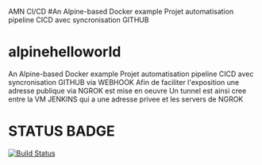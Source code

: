 AMN CI/CD
#An Alpine-based Docker example Projet automatisation pipeline CICD avec syncronisation GITHUB
# alpinehelloworld
An Alpine-based Docker example
Projet automatisation pipeline CICD
avec syncronisation GITHUB via WEBHOOK
Afin de faciliter l'exposition une adresse publique via NGROK est mise en oeuvre
Un tunnel est ainsi cree entre la VM JENKINS qui a une adresse privee et les servers
de NGROK
# STATUS BADGE
[![Build Status](http://192.168.88.10:8080/buildStatus/icon?job=AMN_DEPLOIEMENT)](http://192.168.88.10:8080/job/AMN_DEPLOIEMENT/)
